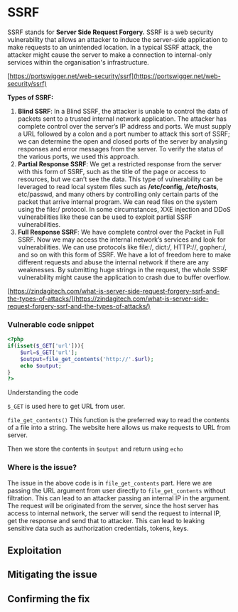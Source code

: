 # SSRF

SSRF stands for **Server Side Request Forgery.** SSRF is a web security vulnerability that allows an attacker to induce the server-side application to make requests to an unintended location. In a typical SSRF attack, the attacker might cause the server to make a connection to internal-only services within the organisation's infrastructure.

[https://portswigger.net/web-security/ssrf](https://portswigger.net/web-security/ssrf)

**Types of SSRF:**

1. **Blind SSRF**: In a Blind SSRF, the attacker is unable to control the data of packets sent to a trusted internal network application. The attacker has complete control over the server’s IP address and ports. We must supply a URL followed by a colon and a port number to attack this sort of SSRF; we can determine the open and closed ports of the server by analysing responses and error messages from the server. To verify the status of the various ports, we used this approach.
2. **Partial Response SSRF**: We get a restricted response from the server with this form of SSRF, such as the title of the page or access to resources, but we can’t see the data. This type of vulnerability can be leveraged to read local system files such as **/etc/config, /etc/hosts**, etc/passwd, and many others by controlling only certain parts of the packet that arrive internal program. We can read files on the system using the file:/ protocol. In some circumstances, XXE injection and DDoS vulnerabilities like these can be used to exploit partial SSRF vulnerabilities.
3. **Full Response SSRF**: We have complete control over the Packet in Full SSRF. Now we may access the internal network’s services and look for vulnerabilities. We can use protocols like file:/, dict:/, HTTP://, gopher:/, and so on with this form of SSRF. We have a lot of freedom here to make different requests and abuse the internal network if there are any weaknesses. By submitting huge strings in the request, the whole SSRF vulnerability might cause the application to crash due to buffer overflow.

[https://zindagitech.com/what-is-server-side-request-forgery-ssrf-and-the-types-of-attacks/](https://zindagitech.com/what-is-server-side-request-forgery-ssrf-and-the-types-of-attacks/)

### Vulnerable code snippet

```php
<?php
if(isset($_GET['url'])){
	$url=$_GET['url'];
	$output=file_get_contents('http://'.$url);
	echo $output;
}
?>
```

Understanding the code

`$_GET` is used here to get URL from user.

`file_get_contents()` This function is the preferred way to read the contents of a file into a string. The website here allows us make requests to URL from server.

Then we store the contents in `$output` and return using `echo`

### Where is the issue?

The issue in the above code is in `file_get_contents` part. Here we are passing the URL argument from user directly to `file_get_contents` without filtration. This can lead to an attacker passing an internal IP in the argument. The request will be originated from the server, since the host server has access to internal network, the server will send the request to internal IP, get the response and send that to attacker.  This can lead to  leaking sensitive data such as authorization credentials, tokens, keys.

## Exploitation

## Mitigating the issue

## Confirming the fix
